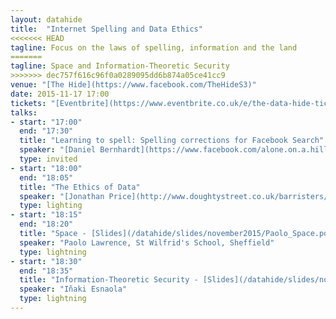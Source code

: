 ```yaml
---
layout: datahide
title:  "Internet Spelling and Data Ethics"
<<<<<<< HEAD
tagline: Focus on the laws of spelling, information and the land
=======
tagline: Space and Information-Theoretic Security
>>>>>>> dec757f616c96f0a0289095dd6b874a05ce41cc9
venue: "[The Hide](https://www.facebook.com/TheHideS3)"
date: 2015-11-17 17:00
tickets: "[Eventbrite](https://www.eventbrite.co.uk/e/the-data-hide-tickets-19365085492)"
talks:
- start: "17:00"
  end: "17:30"
  title: "Learning to spell: Spelling corrections for Facebook Search"
  speaker: "[Daniel Bernhardt](https://www.facebook.com/alone.on.a.hill), Facebook London"
  type: invited
- start: "18:00"
  end: "18:05"
  title: "The Ethics of Data"
  speaker: "[Jonathan Price](http://www.doughtystreet.co.uk/barristers/profile/jonathan-price), Doughty Street Chambers"
  type: lighting
- start: "18:15"
  end: "18:20"
  title: "Space - [Slides](/datahide/slides/november2015/Paolo_Space.pdf)"
  speaker: "Paolo Lawrence, St Wilfrid's School, Sheffield"
  type: lightning
- start: "18:30"
  end: "18:35"
  title: "Information-Theoretic Security - [Slides](/datahide/slides/november2015/Inaki.pdf)"
  speaker: "Iñaki Esnaola"
  type: lightning
---
```

